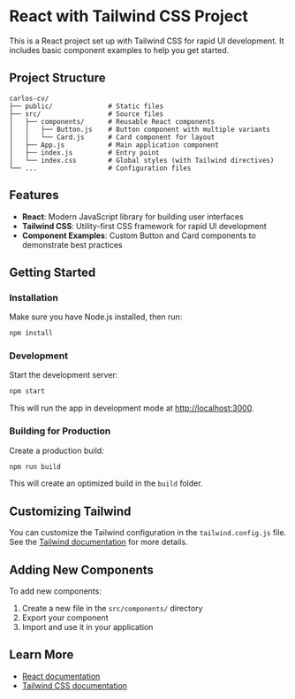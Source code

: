 # React with Tailwind CSS Project

This is a React project set up with Tailwind CSS for rapid UI development. It includes basic component examples to help you get started.

## Project Structure

```
carlos-cv/
├── public/              # Static files
├── src/                 # Source files
│   ├── components/      # Reusable React components
│   │   ├── Button.js    # Button component with multiple variants
│   │   └── Card.js      # Card component for layout
│   ├── App.js           # Main application component
│   ├── index.js         # Entry point
│   └── index.css        # Global styles (with Tailwind directives)
└── ...                  # Configuration files
```

## Features

- **React**: Modern JavaScript library for building user interfaces
- **Tailwind CSS**: Utility-first CSS framework for rapid UI development
- **Component Examples**: Custom Button and Card components to demonstrate best practices

## Getting Started

### Installation

Make sure you have Node.js installed, then run:

```bash
npm install
```

### Development

Start the development server:

```bash
npm start
```

This will run the app in development mode at [http://localhost:3000](http://localhost:3000).

### Building for Production

Create a production build:

```bash
npm run build
```

This will create an optimized build in the `build` folder.

## Customizing Tailwind

You can customize the Tailwind configuration in the `tailwind.config.js` file. See the [Tailwind documentation](https://tailwindcss.com/docs/configuration) for more details.

## Adding New Components

To add new components:

1. Create a new file in the `src/components/` directory
2. Export your component
3. Import and use it in your application

## Learn More

- [React documentation](https://reactjs.org/)
- [Tailwind CSS documentation](https://tailwindcss.com/docs)
